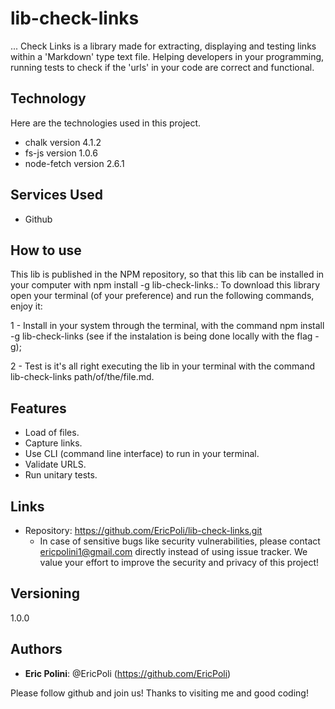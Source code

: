 # lib-check-links
 
... Check Links is a library made for extracting, displaying and testing links within a 'Markdown' type text file. Helping developers in your programming, 
running tests to check if the 'urls' in your code are correct and functional.
 
 
## Technology 
 
Here are the technologies used in this project.
 
* chalk version  4.1.2
* fs-js version 1.0.6
* node-fetch version 2.6.1
 
 
## Services Used
 
* Github
 
 
## How to use
 
This lib is published in the NPM repository, so that this lib can be installed in your computer with npm install -g lib-check-links.:
To download this library open your terminal (of your preference) and run the following commands, enjoy it:

1 - Install in your system through the terminal, with the command npm install -g lib-check-links (see if the instalation is being done locally with the flag -g);

2 - Test is it's all right executing the lib in your terminal with the command lib-check-links path/of/the/file.md.
  

 
## Features
 
  - Load of files.
  - Capture links.
  - Use CLI (command line interface) to run in your terminal.
  - Validate URLS.
  - Run unitary tests.
 
 
## Links
 
  - Repository: https://github.com/EricPoli/lib-check-links.git
    - In case of sensitive bugs like security vulnerabilities, please contact
      ericpolini1@gmail.com directly instead of using issue tracker. We value your effort
      to improve the security and privacy of this project!
 
 
## Versioning
 
1.0.0
 
 
## Authors
 
* **Eric Polini**: @EricPoli (https://github.com/EricPoli)
 
 
Please follow github and join us!
Thanks to visiting me and good coding!

